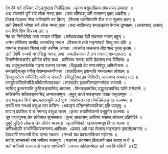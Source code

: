

  
देव देवे गते तस्मिन् सोऽङ्गुष्ठाग्र निपीडिताम् ।कृत्वा वसुमतीम्राम संवत्सरम् उपासत  ॥   
अथ संवत्सरे पूर्णे सर्व लोक नमस् कृतः ।उमा पतिष्पशु पती राजानम् इदम् अब्रवीत्  ॥   
प्रीतस् तेऽहन्नर श्रेष्ठ करिष्यामि तव प्रियम् ।शिरसा धारयिष्यामि शैल राज सुताम् अहम्  ॥   
ततो हैमवती ज्येष्ठा सर्व लोक नमस् कृता ।तदा सातिमहद् रूपङ्कृत्वा वेगञ्च दुह्सहम् ।आकाशाद् अपतद् राम शिवे शिव शिरस्य् उत  ॥   
नैव सा निर्गमंलेखे जटा मण्डल मोहिता ।तत्रैवाबभ्रमद् देवी संवत्सर गणान् बहून्  ॥   
अनेन तोषितश् चासीद् अत्यर्थंरघु नन्दन ।विससर्ज ततो गङ्गाम्हरो बिन्दु सरः प्रति  ॥   
गगनाच् शङ्कर शिरस् ततो धरणिम् आगता ।व्यसर्पत जलन्तत्र तीव्र शब्द पुरस् कृतम्  ॥   
ततो देवर्षि गन्धर्वा यक्षाःसिद्ध गणास् तथा ।व्यलोकयन्त ते तत्र गगनाद् गाम्गताम्तदा  ॥   
विमानैर्नगराकारैर् हयैर्गज वरैस् तथा ।पारिप्लव गताश् चापि देवतास् तत्र विष्ठिताः  ॥   
तद् अद्भुततमंलोके गङ्गा पतनम् उत्तमम् ।दिदृक्षवो देव गणाःसमेयुर् अमितौजसः  ॥   
सम्पतद्भिःसुर गणैस् तेषाम्चाभरणौजसा ।शतादित्यम् इवाभाति गगनङ्गत तोयदम्  ॥   
शिम्शुमारोरग गणैर्मीनैर् अपि च चञ्चलैः ।विद्युद्भिर् इव विक्षिप्तैर् आकाशम् अभवत् तदा  ॥   
पाण्डुरैःसलिलोत्पीडैःकीर्यमाणैःसहस्रधा ।शारदाभ्रैर् इवाक्रीत्णङ्गगनंहंस सम्प्लवैः  ॥   
क्वचिद् द्रुततरंयाति कुटिलङ्क्वचिद् आयतम् ।विनतङ्क्वचिद् उद्धूतङ्क्वचिद् याति शनैःशनैः  ॥   
सलिलेनैव सलिलङ्क्वचिद् अभ्याहतम्पुनः ।मुहुर् ऊर्ध्व पथङ्गत्वा पपात वसुधाम्पुनः  ॥   
तच् शङ्कर शिरो भ्रष्टम्भ्रष्टम्भूमि तले पुनः ।व्यरोचत तदा तोयन्निर्मलङ्गत कल्मषम्  ॥   
तत्रर्षि गण गन्धर्वा वसुधा तल वासिनः ।भवाङ्ग पतितन्तोयम्पवित्रम् इति पस्पृशुः  ॥   
शापात् प्रपतिता ये च गगनाद् वसुधा तलम् ।कृत्वा तत्राभिषेकन्ते बभूवुर्गत कल्मषाः  ॥   
धूप पापाःपुनस् तेन तोयेनाथ सुभास्वता ।पुनर् आकाशम् आविश्य स्वाम्ल् लोकान् प्रतिपेदिरे  ॥   
मुमुदे मुदितो लोकस् तेन तोयेन भास्वता ।कृताभिषेको गङ्गायाम्बभूव विगत क्लमः  ॥   
भगीरथोऽपि राजर्षिर्दिव्यंस्यन्दनम् आस्थितः ।प्रायाद् अग्रे महा तेजास् तङ्गङ्गा पृष्ठतोऽम्वगात्  ॥   
देवाःसर्षि गणाःसर्वे दैत्य दानव राक्षसाः ।गन्धर्व यक्ष प्रवराःसकिन्नर महोरगाः  ॥   
सर्वाश् चाप्सरसो राम भगीरथ रथानुगाः ।गङ्गाम् अंवगमन् प्रीताःसर्वे जल चराश् च ये  ॥   
यतो भगीरथो राजा ततो गङ्गा यशस्विनी ।जगाम सरिताम्श्रेष्ठा सर्व पाप विनाशिनी  ॥ (E)  
